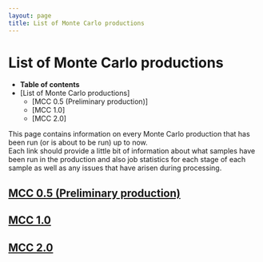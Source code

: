 ```yaml
---
layout: page
title: List of Monte Carlo productions
---
```




List of Monte Carlo productions
==================================================================================

-   **Table of contents**
-   [List of Monte Carlo productions]
    -   [MCC 0.5 (Preliminary
        production)]
    -   [MCC 1.0]
    -   [MCC 2.0]

This page contains information on every Monte Carlo production that has
been run (or is about to be run) up to now.\
Each link should provide a little bit of information about what samples
have been run in the production and also job statistics for each stage
of each sample as well as any issues that have arisen during processing.



[MCC 0.5 (Preliminary production)](MCC0p5.html) 
------------------------------------------------------------------------------------------------------------



[MCC 1.0](MCC_1p0.html) 
-------------------------------------------------------------



[MCC 2.0](MCC_2p0.html) 
-------------------------------------------------------------

